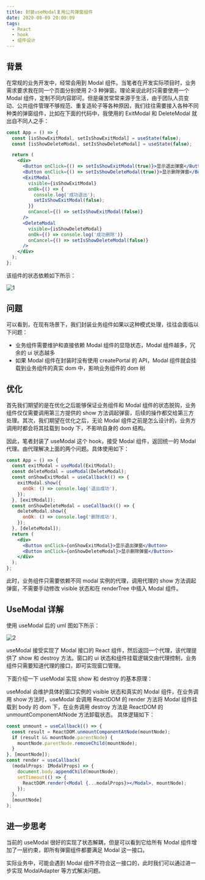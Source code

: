 ```yaml
---
title: 封装useModal复用公共弹窗组件
date: 2020-08-09 20:00:09
tags:
  - React
  - hook
  - 组件设计
---
```


## 背景

在常规的业务开发中，经常会用到 Modal 组件。当笔者在开发实际项目时，业务需求要求我在同一个页面分别使用 2-3 种弹窗。理论来说此时只需要使用一个 Modal 组件，定制不同内容即可。但是痛苦常常来源于生活，由于团队人员变动、公共组件管理不够规范、重复造轮子等各种原因，我们往往需要接入各种不同种类的弹窗组件，比如在下面的代码中，我使用的 ExitModal 和 DeleteModal 就出自不同人之手：

```jsx
const App = () => {
  const [isShowExitModal, setIsShowExitModal] = useState(false);
  const [isShowDeleteModal, setIsShowDeleteModal] = useState(false);

  return (
    <div>
      <Button onClick={() => setIsShowExitModal(true)}>显示退出弹窗</Button>
      <Button onClick={() => setIsShowDeleteModal(true)}>显示删除弹窗</Button>
      <ExitModal
        visible={isShowExitModal}
        onOk={() => {
          console.log('成功退出');
          setIsShowExitModal(false);
        }}
        onCancel={() => setIsShowExitModal(false)}
      />
      <DeleteModal
        visible={isShowDeleteModal}
        onOk={() => console.log('成功删除')}
        onCancel={() => setIsShowDeleteModal(false)}
      />
    </div>
  );
};
```

该组件的状态依赖如下所示：

![1](1.png)

## 问题

可以看到，在现有场景下，我们封装业务组件如果以这种模式处理，往往会面临以下问题：

- 业务组件需要维护和直接依赖 Modal 组件的显隐状态，Modal 组件越多，冗余的 ui 状态越多
- 如果 Modal 组件在封装时没有使用 createPortal 的 API，Modal 组件就会挂载到业务组件的真实 dom 中，影响业务组件的 dom 树

## 优化

首先我们期望的是在优化之后能够保证业务组件和 Modal 组件的状态脱钩，业务组件仅仅需要调用第三方提供的 show 方法调起弹窗，后续的操作都交给第三方处理。其次，我们期望在优化之后，无论 Modal 组件之前是怎么设计的，业务方调用时都会将其挂载到 body 下，不影响自身的 dom 结构。

因此，笔者封装了 useModal 这个 hook，接受 Modal 组件，返回统一的 Modal 代理。由代理解决上面的两个问题。具体使用如下：

```jsx
const App = () => {
  const exitModal = useModal(ExitModal);
  const deleteModal = useModal(DeleteModal);
  const onShowExitModal = useCallback(() => {
    exitModal.show({
      onOk: () => console.log('退出成功'),
    });
  }, [exitModal]);
  const onShowDeleteModal = useCallback(() => {
    deleteModal.show({
      onOk: () => console.log('删除成功'),
    });
  }, [deleteModal]);
  return (
    <div>
      <Button onClick={onShowExitModal}>显示退出弹窗</Button>
      <Button onClick={onShowDeleteModal}>显示删除弹窗</Button>
    </div>
  );
};
```

此时，业务组件只需要依赖不同 modal 实例的代理，调用代理的 show 方法调起弹窗，不需要手动修改 visible 状态和在 renderTree 中插入 Modal 组件。

## UseModal 详解

使用 useModal 后的 uml 图如下所示：

![2](2.png)

useModal 接受实现了 Modal 接口的 React 组件，然后返回一个代理，该代理提供了 show 和 destroy 方法。窗口的 ui 状态和组件挂载逻辑交由代理控制，业务组件只需要知道代理的接口，即可实现窗口管理。

下面介绍一下 useModal 实现 show 和 destroy 的基本原理：

useModal 会维护具体的窗口实例的 visible 状态和真实的 Modal 组件，在业务调用 show 方法时，useModal 会调用 ReactDOM 的 render 方法将 Modal 组件挂载到 body 的 dom 下，在业务调用 destroy 方法是 ReactDOM 的 unmountComponentAtNode 方法卸载状态。
具体逻辑如下：

```jsx
const unmount = useCallback(() => {
  const result = ReactDOM.unmountComponentAtNode(mountNode);
  if (result && mountNode.parentNode) {
    mountNode.parentNode.removeChild(mountNode);
  }
}, [mountNode]);
const render = useCallback(
  (modalProps: IModalProps) => {
    document.body.appendChild(mountNode);
    setTimeout(() => {
      ReactDOM.render(<Modal {...modalProps}></Modal>, mountNode);
    });
  },
  [mountNode]
);
```

## 进一步思考

当前的 useModal 很好的实现了状态解耦，但是可以看到它给所有 Modal 组件增加了一层约束，即所有弹窗组件都要满足 Modal 这一接口。

实际业务中，可能会遇到 Modal 组件不符合这一接口的，此时我们可以通过进一步实现 ModalAdapter 等方式解决问题。

